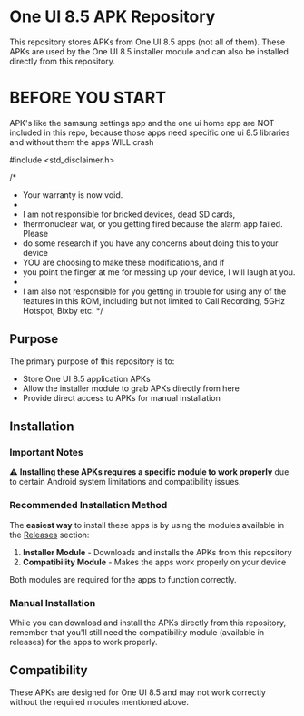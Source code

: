# One UI 8.5 APK Repository

This repository stores APKs from One UI 8.5 apps (not all of them). These APKs are used by the One UI 8.5 installer module and can also be installed directly from this repository.

# BEFORE YOU START

APK's like the samsung settings app and the one ui home app are NOT included in this repo, because those apps need specific one ui 8.5 libraries and without them the apps WILL crash

#include <std_disclaimer.h>

/*
* Your warranty is now void.
*
* I am not responsible for bricked devices, dead SD cards,
* thermonuclear war, or you getting fired because the alarm app failed. Please
* do some research if you have any concerns about doing this to your device
* YOU are choosing to make these modifications, and if
* you point the finger at me for messing up your device, I will laugh at you.
*
* I am also not responsible for you getting in trouble for using any of the features in this ROM, including but not limited to Call Recording, 5GHz Hotspot, Bixby etc.
*/

## Purpose

The primary purpose of this repository is to:
- Store One UI 8.5 application APKs
- Allow the installer module to grab APKs directly from here
- Provide direct access to APKs for manual installation

## Installation

### Important Notes

⚠️ **Installing these APKs requires a specific module to work properly** due to certain Android system limitations and compatibility issues.

### Recommended Installation Method

The **easiest way** to install these apps is by using the modules available in the [Releases](../../releases) section:

1. **Installer Module** - Downloads and installs the APKs from this repository
2. **Compatibility Module** - Makes the apps work properly on your device

Both modules are required for the apps to function correctly.

### Manual Installation

While you can download and install the APKs directly from this repository, remember that you'll still need the compatibility module (available in releases) for the apps to work properly.

## Compatibility

These APKs are designed for One UI 8.5 and may not work correctly without the required modules mentioned above.

